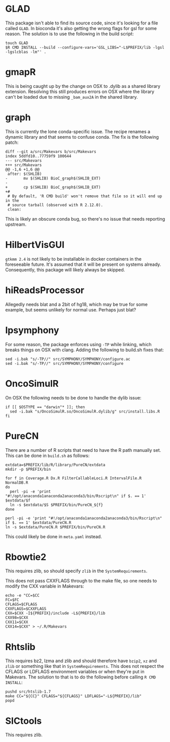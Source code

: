 # GLAD

This package isn't able to find its source code, since it's looking for a file called `GLAD`. In bioconda it's also getting the wrong flags for gsl for some reason. The solution is to use the following in the build script:

    touch GLAD
    $R CMD INSTALL --build --configure-vars='GSL_LIBS="-L$PREFIX/lib -lgsl -lgslcblas -lm"' .

# gmapR

This is being caught up by the change on OSX to .dylib as a shared library extension. Resolving this still produces errors on OSX where the library can't be loaded due to missing `_bam_aux2A` in the shared library.

# graph

This is currently the lone conda-specific issue. The recipe renames a dynamic library and that seems to confuse conda. The fix is the following patch:

    diff --git a/src/Makevars b/src/Makevars
    index 5ddfd10..77759f9 100644
    --- src/Makevars
    +++ src/Makevars
    @@ -1,6 +1,6 @@
     after: $(SHLIB)
    -       mv $(SHLIB) BioC_graph$(SHLIB_EXT)
    -
    +       cp $(SHLIB) BioC_graph$(SHLIB_EXT)
    +#
     # By default, 'R CMD build' won't remove that file so it will end up in the
     # source tarball (observed with R 2.12.0).
     clean:

This is likely an obscure conda bug, so there's no issue that needs reporting upstream.

# HilbertVisGUI

`gtkmm 2.4` is not likely to be installable in docker containers in the foreseeable future. It's assumed that it will be present on systems already. Consequently, this package will likely always be skipped.

# hiReadsProcessor

Allegedly needs blat and a 2bit of hg18, which may be true for some example, but seems unlikely for normal use. Perhaps just blat?

# lpsymphony

For some reason, the package enforces using `-TP` while linking, which breaks things on OSX with clang. Adding the following to build.sh fixes that:

    sed -i.bak "s/-TP//" src/SYMPHONY/SYMPHONY/configure.ac
    sed -i.bak "s/-TP//" src/SYMPHONY/SYMPHONY/configure

# OncoSimulR

On OSX the following needs to be done to handle the dylib issue:

    if [[ $OSTYPE == "darwin"* ]]; then
      sed -i.bak "s/OncoSimulR.so/OncoSimulR.dylib/g" src/install.libs.R
    fi

# PureCN

There are a number of R scripts that need to have the R path manually set. This can be done in `build.sh` as follows:

    extdata=$PREFIX/lib/R/library/PureCN/extdata
    mkdir -p $PREFIX/bin

    for f in Coverage.R Dx.R FilterCallableLoci.R IntervalFile.R NormalDB.R
    do
      perl -pi -e 'print "#!/opt/anaconda1anaconda2anaconda3/bin/Rscript\n" if $. == 1' $extdata/$f
      ln -s $extdata/$S $PREFIX/bin/PureCN_${f}
    done

    perl -pi -e 'print "#!/opt/anaconda1anaconda2anaconda3/bin/Rscript\n" if $. == 1' $extdata/PureCN.R
    ln -s $extdata/PureCN.R $PREFIX/bin/PureCN.R

This could likely be done in `meta.yaml` instead.

# Rbowtie2

This requires zlib, so should specify `zlib` in the `SystemRequirements`.

This does not pass CXXFLAGS through to the make file, so one needs to modify the CXX variable in Makevars:

    echo -e "CC=$CC
    FC=$FC
    CFLAGS=$CFLAGS
    CXXFLAGS=$CXXFLAGS
    CXX=$CXX -I${PREFIX}/include -L${PREFIX}/lib
    CXX98=$CXX
    CXX11=$CXX
    CXX14=$CXX" > ~/.R/Makevars

# Rhtslib

This requires bz2, lzma and zlib and should therefore have `bzip2`, `xz` and `zlib` or something like that in `SystemRequirements`. This does not respect the CFLAGS or LDFLAGS environment variables or when they're put in Makevars. The solution to that is to do the following before calling `R CMD INSTALL`:

    pushd src/htslib-1.7
    make CC="${CC}" CFLAGS="${CFLAGS}" LDFLAGS="-L${PREFIX}/lib"
    popd

# SICtools

This requires zlib.
